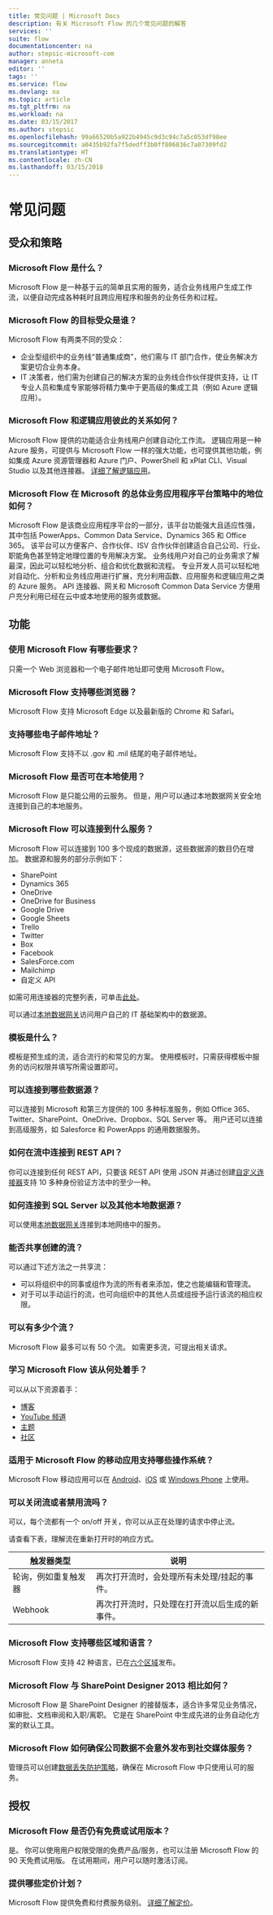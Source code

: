 ```yaml
---
title: 常见问题 | Microsoft Docs
description: 有关 Microsoft Flow 的几个常见问题的解答
services: ''
suite: flow
documentationcenter: na
author: stepsic-microsoft-com
manager: anneta
editor: ''
tags: ''
ms.service: flow
ms.devlang: na
ms.topic: article
ms.tgt_pltfrm: na
ms.workload: na
ms.date: 03/15/2017
ms.author: stepsic
ms.openlocfilehash: 99a66520b5a922b4945c9d3c94c7a5c053df98ee
ms.sourcegitcommit: a0435b92fa7f5dedff3b0ff806836c7a07309fd2
ms.translationtype: HT
ms.contentlocale: zh-CN
ms.lasthandoff: 03/15/2018
---
```

# <a name="frequently-asked-questions"></a>常见问题
## <a name="audience-and-strategy"></a>受众和策略
### <a name="what-is-microsoft-flow"></a>Microsoft Flow 是什么？
Microsoft Flow 是一种基于云的简单且实用的服务，适合业务线用户生成工作流，以便自动完成各种耗时且跨应用程序和服务的业务任务和过程。

### <a name="who-is-the-intended-audience-for-microsoft-flow"></a>Microsoft Flow 的目标受众是谁？
Microsoft Flow 有两类不同的受众：

* 企业型组织中的业务线“普通集成商”，他们需与 IT 部门合作，使业务解决方案更切合业务本身。
* IT 决策者，他们需为创建自己的解决方案的业务线合作伙伴提供支持，让 IT 专业人员和集成专家能够将精力集中于更高级的集成工具（例如 Azure 逻辑应用）。

### <a name="how-do-microsoft-flow-and-logic-apps-relate-to-each-other"></a>Microsoft Flow 和逻辑应用彼此的关系如何？
Microsoft Flow 提供的功能适合业务线用户创建自动化工作流。 逻辑应用是一种 Azure 服务，可提供与 Microsoft Flow 一样的强大功能，也可提供其他功能，例如集成 Azure 资源管理器和 Azure 门户、PowerShell 和 xPlat CLI、Visual Studio 以及其他连接器。 [详细了解逻辑应用](https://azure.microsoft.com/services/app-service/logic/)。

### <a name="how-does-microsoft-flow-fit-in-microsofts-overall-business-application-platform-strategy"></a>Microsoft Flow 在 Microsoft 的总体业务应用程序平台策略中的地位如何？
Microsoft Flow 是该商业应用程序平台的一部分，该平台功能强大且适应性强，其中包括 PowerApps、Common Data Service、Dynamics 365 和 Office 365。 该平台可以方便客户、合作伙伴、ISV 合作伙伴创建适合自己公司、行业、职能角色甚至特定地理位置的专用解决方案。 业务线用户对自己的业务需求了解最深，因此可以轻松地分析、组合和优化数据和流程。 专业开发人员可以轻松地对自动化、分析和业务线应用进行扩展，充分利用函数、应用服务和逻辑应用之类的 Azure 服务。 API 连接器、网关和 Microsoft Common Data Service 方便用户充分利用已经在云中或本地使用的服务或数据。

## <a name="functionality"></a>功能
### <a name="what-do-i-need-to-use-microsoft-flow"></a>使用 Microsoft Flow 有哪些要求？
只需一个 Web 浏览器和一个电子邮件地址即可使用 Microsoft Flow。

### <a name="what-browsers-does-microsoft-flow-support"></a>Microsoft Flow 支持哪些浏览器？
Microsoft Flow 支持 Microsoft Edge 以及最新版的 Chrome 和 Safari。

### <a name="which-email-addresses-are-supported"></a>支持哪些电子邮件地址？
Microsoft Flow 支持不以 .gov 和 .mil 结尾的电子邮件地址。  

### <a name="is-microsoft-flow-available-on-premises"></a>Microsoft Flow 是否可在本地使用？
Microsoft Flow 是只能公用的云服务。 但是，用户可以通过本地数据网关安全地连接到自己的本地服务。

### <a name="what-services-can-microsoft-flow-connect-to"></a>Microsoft Flow 可以连接到什么服务？
Microsoft Flow 可以连接到 100 多个现成的数据源，这些数据源的数目仍在增加。 数据源和服务的部分示例如下：

* SharePoint
* Dynamics 365
* OneDrive
* OneDrive for Business
* Google Drive
* Google Sheets
* Trello
* Twitter
* Box
* Facebook
* SalesForce.com
* Mailchimp
* 自定义 API

如需可用连接器的完整列表，可单击[此处](https://go.microsoft.com/fwlink/?LinkId=832211)。

可以通过[本地数据网关](gateway-manage.md)访问用户自己的 IT 基础架构中的数据源。

### <a name="what-are-templates"></a>模板是什么？
模板是预生成的流，适合流行的和常见的方案。 使用模板时，只需获得模板中服务的访问权限并填写所需设置即可。

### <a name="what-data-sources-will-i-be-able-to-connect-to"></a>可以连接到哪些数据源？
可以连接到 Microsoft 和第三方提供的 100 多种标准服务，例如 Office 365、Twitter、SharePoint、OneDrive、Dropbox、SQL Server 等。 用户还可以连接到高级服务，如 Salesforce 和 PowerApps 的通用数据服务。

### <a name="how-do-i-connect-to-a-rest-api-in-my-flow"></a>如何在流中连接到 REST API？
你可以连接到任何 REST API，只要该 REST API 使用 JSON 并通过创建[自定义连接器](register-custom-api.md)支持 10 多种身份验证方法中的至少一种。

### <a name="how-do-i-connect-to-sql-server-and-other-on-premises-data-sources"></a>如何连接到 SQL Server 以及其他本地数据源？
可以使用[本地数据网关](gateway-manage.md)连接到本地网络中的服务。

### <a name="can-i-share-the-flows-i-create"></a>能否共享创建的流？
可以通过下述方法之一共享流：

* 可以将组织中的同事或组作为流的所有者来添加，使之也能编辑和管理流。
* 对于可以手动运行的流，也可向组织中的其他人员或组授予运行该流的相应权限。

### <a name="how-many-flows-can-i-have"></a>可以有多少个流？
Microsoft Flow 最多可以有 50 个流。 如需更多流，可提出相关请求。

### <a name="where-do-i-get-started-with-microsoft-flow"></a>学习 Microsoft Flow 该从何处着手？
可以从以下资源着手：

* [博客](https://flow.microsoft.com)
* [YouTube 频道](https://youtube.com/playlist?list=PL8nfc9haGeb55I9wL9QnWyHp3ctU2_ThF)
* [主题](getting-started.md)
* [社区](https://powerusers.microsoft.com)

### <a name="what-operating-systems-does-the-mobile-app-for-microsoft-flow-support"></a>适用于 Microsoft Flow 的移动应用支持哪些操作系统？
Microsoft Flow 移动应用可以在 [Android](https://aka.ms/flowmobiledocsandroid)、[iOS](https://aka.ms/flowmobiledocsios) 或 [Windows Phone](https://aka.ms/flowmobilewindows) 上使用。

### <a name="can-flows-be-turned-off-or-disabled"></a>可以关闭流或者禁用流吗？

可以，每个流都有一个 on/off 开关，你可以从正在处理的请求中停止流。

请查看下表，理解流在重新打开时的响应方式。

触发器类型|说明
-------|--------
轮询，例如重复触发器|再次打开流时，会处理所有未处理/挂起的事件。
Webhook|再次打开流时，只处理在打开流以后生成的新事件。

### <a name="what-regions-and-languages-does-microsoft-flow-support"></a>Microsoft Flow 支持哪些区域和语言？
Microsoft Flow 支持 42 种语言，已在[六个区域](regions-overview.md)发布。

### <a name="how-does-microsoft-flow-compare-to-sharepoint-designer-2013"></a>Microsoft Flow 与 SharePoint Designer 2013 相比如何？
Microsoft Flow 是 SharePoint Designer 的接替版本，适合许多常见业务情况，如审批、文档审阅和入职/离职。 它是在 SharePoint 中生成先进的业务自动化方案的默认工具。

### <a name="how-does-microsoft-flow-ensure-that-corporate-data-isnt-accidentally-released-to-social-media-services"></a>Microsoft Flow 如何确保公司数据不会意外发布到社交媒体服务？
管理员可以创建[数据丢失防护策略](prevent-data-loss.md)，确保在 Microsoft Flow 中只使用认可的服务。

## <a name="licensing"></a>授权
### <a name="will-microsoft-flow-still-have-a-free-or-trial-option"></a>Microsoft Flow 是否仍有免费或试用版本？
是。 你可以使用用户权限受限的免费产品/服务，也可以注册 Microsoft Flow 的 90 天免费试用版。 在试用期间，用户可以随时激活订阅。

### <a name="what-pricing-plans-do-you-offer"></a>提供哪些定价计划？
Microsoft Flow 提供免费和付费服务级别。 [详细了解定价](billing-questions.md)。

